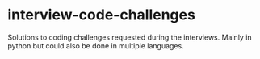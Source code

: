 # interview-code-challenges
Solutions to coding challenges requested during the interviews. Mainly in python but could also be done in multiple languages.
